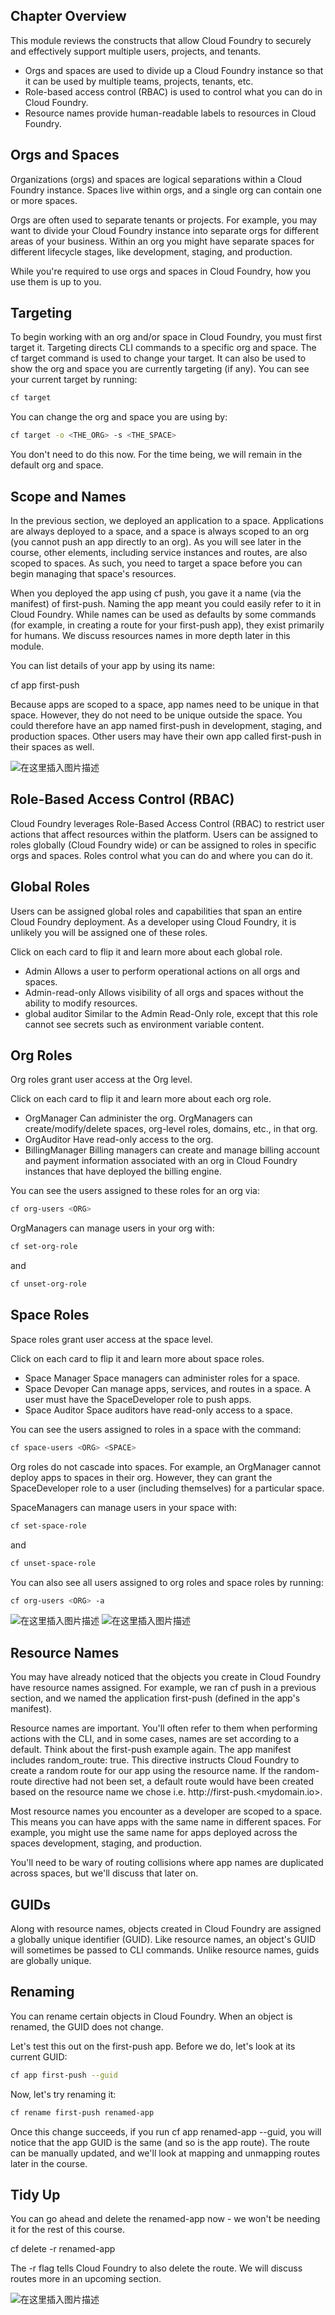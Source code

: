 

##  Chapter Overview
This module reviews the constructs that allow Cloud Foundry to securely and effectively support multiple users, projects, and tenants.

 - Orgs and spaces are used to divide up a Cloud Foundry instance so  that it can be used by multiple teams, projects, tenants, etc.
 - Role-based access control (RBAC) is used to control what you can do   in Cloud Foundry.
 - Resource names provide human-readable labels to resources in Cloud  Foundry.


##  Orgs and Spaces
Organizations (orgs) and spaces are logical separations within a Cloud Foundry instance. Spaces live within orgs, and a single org can contain one or more spaces.

Orgs are often used to separate tenants or projects. For example, you may want to divide your Cloud Foundry instance into separate orgs for different areas of your business. Within an org you might have separate spaces for different lifecycle stages, like development, staging, and production.

While you're required to use orgs and spaces in Cloud Foundry, how you use them is up to you.

##  Targeting
To begin working with an org and/or space in Cloud Foundry, you must first target it. Targeting directs CLI commands to a specific org and space. The cf target command is used to change your target. It can also be used to show the org and space you are currently targeting (if any). You can see your current target by running:

```bash
cf target
```

You can change the org and space you are using by:

```bash
cf target -o <THE_ORG> -s <THE_SPACE>
```

You don't need to do this now. For the time being, we will remain in the default org and space.

##  Scope and Names
In the previous section, we deployed an application to a space. Applications are always deployed to a space, and a space is always scoped to an org (you cannot push an app directly to an org). As you will see later in the course, other elements, including service instances and routes, are also scoped to spaces. As such, you need to target a space before you can begin managing that space's resources.

When you deployed the app using cf push, you gave it a name (via the manifest) of first-push. Naming the app meant you could easily refer to it in Cloud Foundry. While names can be used as defaults by some commands (for example, in creating a route for your first-push app), they exist primarily for humans. We discuss resources names in more depth later in this module.

You can list details of your app by using its name:

cf app first-push

Because apps are scoped to a space, app names need to be unique in that space. However, they do not need to be unique outside the space. You could therefore have an app named first-push in development, staging, and production spaces. Other users may have their own app called first-push in their spaces as well.

![在这里插入图片描述](https://i-blog.csdnimg.cn/blog_migrate/b23edcbf2959c6a843030683aaf82f1e.png)
##  Role-Based Access Control (RBAC)
Cloud Foundry leverages Role-Based Access Control (RBAC) to restrict user actions that affect resources within the platform. Users can be assigned to roles globally (Cloud Foundry wide) or can be assigned to roles in specific orgs and spaces. Roles control what you can do and where you can do it.

##  Global Roles
Users can be assigned global roles and capabilities that span an entire Cloud Foundry deployment. As a developer using Cloud Foundry, it is unlikely you will be assigned one of these roles.

Click on each card to flip it and learn more about each global role.

 - Admin
Allows a user to perform operational actions on all orgs and spaces.
 - Admin-read-only
Allows visibility of all orgs and spaces without the ability to modify resources.
-  global auditor
Similar to the Admin Read-Only role, except that this role cannot see secrets such as environment variable content.

##  Org Roles
Org roles grant user access at the Org level.

Click on each card to flip it and learn more about each org role.

 - OrgManager
Can administer the org. OrgManagers can create/modify/delete spaces, org-level roles, domains, etc., in that org.
 - OrgAuditor
 Have read-only access to the org.
 - BillingManager
 Billing managers can create and manage billing account and payment information associated with an org in Cloud Foundry instances that have deployed the billing engine.

You can see the users assigned to these roles for an org via:

```bash
cf org-users <ORG>
```

OrgManagers can manage users in your org with:

```bash
cf set-org-role
```

and

```bash
cf unset-org-role
```

##  Space Roles
Space roles grant user access at the space level.

Click on each card to flip it and learn more about space roles.

 - Space Manager
 Space managers can administer roles for a space.
 - Space Devoper
 Can manage apps, services, and routes in a space. A user must have the SpaceDeveloper role to push apps.
 - Space Auditor
 Space auditors have read-only access to a space.

You can see the users assigned to roles in a space with the command:

```bash
cf space-users <ORG> <SPACE>
```

Org roles do not cascade into spaces. For example, an OrgManager cannot deploy apps to spaces in their org. However, they can grant the SpaceDeveloper role to a user (including themselves) for a particular space.

SpaceManagers can manage users in your space with:

```bash
cf set-space-role
```

and

```bash
cf unset-space-role
```

You can also see all users assigned to org roles and space roles by running:

```bash
cf org-users <ORG> -a
```
![在这里插入图片描述](https://i-blog.csdnimg.cn/blog_migrate/d460c96a3782d9ff55efc00b177357bc.png)
![在这里插入图片描述](https://i-blog.csdnimg.cn/blog_migrate/589ca1a78a78ff15c1d87ce0d3c003b4.png)
##  Resource Names
You may have already noticed that the objects you create in Cloud Foundry have resource names assigned. For example, we ran cf push in a previous section, and we named the application first-push (defined in the app's manifest).

Resource names are important. You'll often refer to them when performing actions with the CLI, and in some cases, names are set according to a default. Think about the first-push example again. The app manifest includes random_route: true. This directive instructs Cloud Foundry to create a random route for our app using the resource name. If the random-route directive had not been set, a default route would have been created based on the resource name we chose i.e. http://first-push.<mydomain.io>.

Most resource names you encounter as a developer are scoped to a space. This means you can have apps with the same name in different spaces. For example, you might use the same name for apps deployed across the spaces development, staging, and production.

You'll need to be wary of routing collisions where app names are duplicated across spaces, but we'll discuss that later on.

##  GUIDs
Along with resource names, objects created in Cloud Foundry are assigned a globally unique identifier (GUID). Like resource names, an object's GUID will sometimes be passed to CLI commands. Unlike resource names, guids are globally unique.

##  Renaming
You can rename certain objects in Cloud Foundry. When an object is renamed, the GUID does not change.

Let's test this out on the first-push app. Before we do, let's look at its current GUID:

```bash
cf app first-push --guid
```

Now, let's try renaming it:

```bash
cf rename first-push renamed-app
```

Once this change succeeds, if you run cf app renamed-app --guid, you will notice that the app GUID is the same (and so is the app route). The route can be manually updated, and we'll look at mapping and unmapping routes later in the course.

##  Tidy Up
You can go ahead and delete the renamed-app now - we won't be needing it for the rest of this course.

cf delete -r renamed-app

The -r flag tells Cloud Foundry to also delete the route. We will discuss routes more in an upcoming section.

![在这里插入图片描述](https://i-blog.csdnimg.cn/blog_migrate/6f423c62d933ef502f8ada878f4b8951.png)

